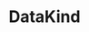 ---
blog: https://datakind.org/blog
codehost: https://github.com/datakind
facebook: https://facebook.com/DataKindOrg
linkedin: https://linkedin.com/company/datakind
logohandle: datakind
sort: datakind
title: DataKind
twitter: https://x.com/datakind
website: https://www.datakind.org/
---